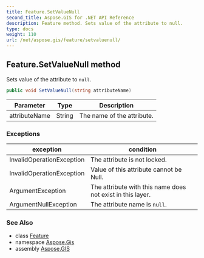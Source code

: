 ```yaml
---
title: Feature.SetValueNull
second_title: Aspose.GIS for .NET API Reference
description: Feature method. Sets value of the attribute to null.
type: docs
weight: 110
url: /net/aspose.gis/feature/setvaluenull/
---
```

## Feature.SetValueNull method

Sets value of the attribute to `null`.

```csharp
public void SetValueNull(string attributeName)
```

| Parameter | Type | Description |
| --- | --- | --- |
| attributeName | String | The name of the attribute. |

### Exceptions

| exception | condition |
| --- | --- |
| InvalidOperationException | The attribute is not locked. |
| InvalidOperationException | Value of this attribute cannot be Null. |
| ArgumentException | The attribute with this name does not exist in this layer. |
| ArgumentNullException | The attribute name is `null`. |

### See Also

* class [Feature](../)
* namespace [Aspose.Gis](../../feature/)
* assembly [Aspose.GIS](../../../)


